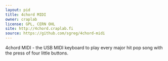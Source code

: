 ```yaml
---
layout: pid
title: 4chord MIDI
owner: craplab
license: GPL, CERN OHL
site: http://4chord.craplab.fi
source: https://github.com/sgreg/4chord-midi
---
```

4chord MIDI - the USB MIDI keyboard to play every major hit pop song with the press of four little buttons.
